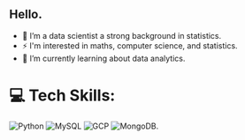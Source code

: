 ## Hello.

- 🔭 I’m a data scientist a strong background in statistics.
- ⚡ I'm interested in maths, computer science, and statistics.
- 🌱 I’m currently learning about data analytics.
  
# 💻 Tech Skills:
 ![Python](https://img.shields.io/badge/python-3670A0?style=for-the-badge&logo=python&logoColor=ffdd54) ![MySQL](https://img.shields.io/badge/mysql-4479A1.svg?style=for-the-badge&logo=mysql&logoColor=white) ![GCP]([https://img.shields.io/badge/BigQuery-blue?logo=google-cloud](https://img.shields.io/badge/Google%20Cloud-4285F4?&style=plastic&logo=Google%20Cloud&logoColor=white)) ![MongoDB](https://img.shields.io/badge/-MongoDB-4DB33D?style=flat&logo=mongodb&logoColor=FFFFFF).
